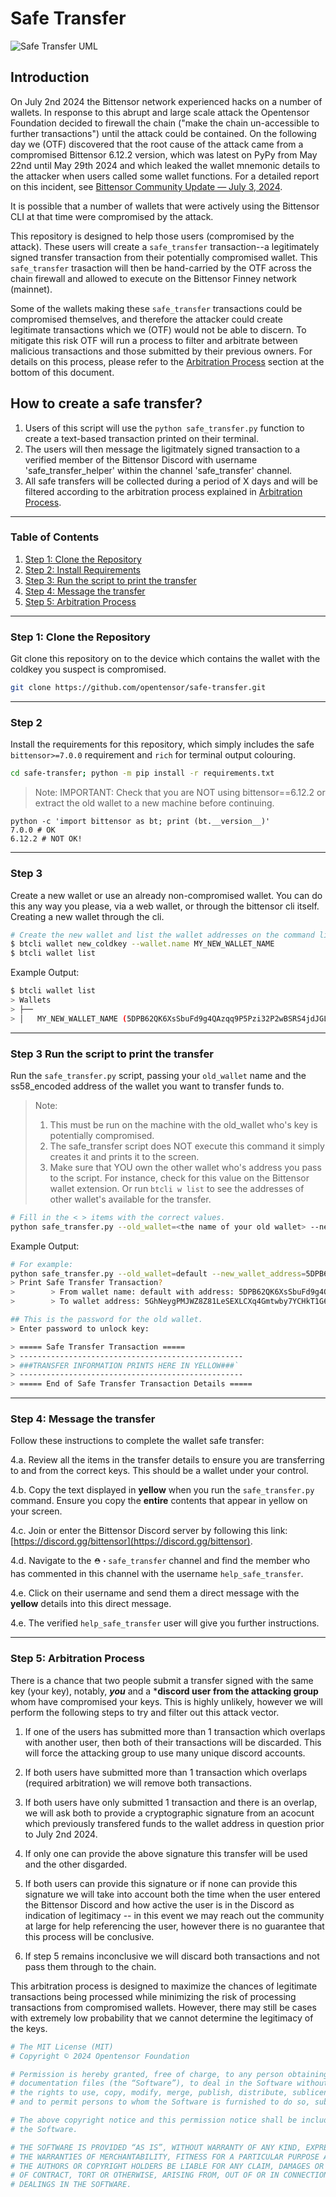 
# Safe Transfer

![Safe Transfer UML](assets/SafeTransferUML.jpg)
## Introduction

On July 2nd 2024 the Bittensor network experienced hacks on a number of wallets. In response to this abrupt and large scale attack the Opentensor Foundation decided to firewall the chain ("make the chain un-accessible to further transactions") until the attack could be contained. On the following day we (OTF) discovered that the root cause of the attack came from a compromised Bittensor 6.12.2 version, which was latest on PyPy from May 22nd until May 29th 2024 and which leaked the wallet mnemonic details to the attacker when users called some wallet functions. For a detailed report on this incident, see [Bittensor Community Update — July 3, 2024](https://blog.bittensor.com/bittnesor-community-update-july-3-2024-45661b1d542d).

It is possible that a number of wallets that were actively using the Bittensor CLI at that time were compromised by the attack.

This repository is designed to help those users (compromised by the attack). These users will create a `safe_transfer` transaction--a legitimately signed transfer transaction from their potentially compromised wallet. This `safe_transfer` trasaction will then be hand-carried by the OTF across the chain firewall and allowed to execute on the Bittensor Finney network (mainnet). 

Some of the wallets making these `safe_transfer` transactions could be compromised themselves, and therefore the attacker could create legitimate transactions which we (OTF) would not be able to discern. To mitigate this risk OTF will run a process to filter and arbitrate between malicious transactions and those submitted by their previous owners. For details on this process, please refer to the [Arbitration Process](#step-5-arbitration-process) section at the bottom of this document.

## How to create a safe transfer?

1. Users of this script will use the `python safe_transfer.py` function to create a text-based transaction printed on their terminal. 
2. The users will then message the ligitmately signed transaction to a verified member of the Bittensor Discord with username 'safe_transfer_helper' within the channel 'safe_transfer' channel.
3. All safe transfers will be collected during a period of X days and will be filtered according to the arbitration process explained in [Arbitration Process](#step-5-arbitration-process).

---
### Table of Contents
1. [Step 1: Clone the Repository](#step-1-clone-the-repository)
2. [Step 2: Install Requirements](#step-2)
3. [Step 3: Run the script to print the transfer](#step-3)
4. [Step 4: Message the transfer](#step-4)
5. [Step 5: Arbitration Process](#step-5-arbitration-process)

---
### Step 1: Clone the Repository
Git clone this repository on to the device which contains the wallet with the coldkey you suspect is compromised.
```bash
git clone https://github.com/opentensor/safe-transfer.git
```
---

### Step 2
Install the requirements for this repository, which simply includes the safe `bittensor>=7.0.0` requirement and `rich` for terminal output colouring.
```bash
cd safe-transfer; python -m pip install -r requirements.txt
```

> Note: IMPORTANT: Check that you are NOT using bittensor==6.12.2 or extract the old wallet to a new machine before continuing.
```
python -c 'import bittensor as bt; print (bt.__version__)'
7.0.0 # OK
6.12.2 # NOT OK!
```

---
### Step 3
Create a new wallet or use an already non-compromised wallet. You can do this any way you please, via a web wallet, or through the bittensor cli itself.
Creating a new wallet through the cli.
```bash
# Create the new wallet and list the wallet addresses on the command line
$ btcli wallet new_coldkey --wallet.name MY_NEW_WALLET_NAME
$ btcli wallet list 
```

Example Output:
```bash
$ btcli wallet list 
> Wallets
> ├── 
> │   MY_NEW_WALLET_NAME (5DPB62QK6XsSbuFd9g4QAzqq9P5Pzi32P2wBSRS4jdJGLcew) # This is the wallet address used in the next steps.
```
---

### Step 3 Run the script to print the transfer
Run the `safe_transfer.py` script, passing your `old_wallet` name and the ss58_encoded address of the wallet you want to transfer funds to.

> Note: 
> 1. This must be run on the machine with the old_wallet who's key is potentially compromised.
> 2. The safe_transfer script does NOT execute this command it simply creates it and prints it to the screen.
> 3. Make sure that YOU own the other wallet who's address you pass to the script. For instance, check for this value on the Bittensor wallet extension.
> Or run `btcli w list` to see the addresses of other wallet's available for the transfer.

```bash
# Fill in the < > items with the correct values.
python safe_transfer.py --old_wallet=<the name of your old wallet> --new_wallet_address=<the ss58_address to the new wallet>
```

Example Output:
```bash
# For example:
python safe_transfer.py --old_wallet=default --new_wallet_address=5DPB62QK6XsSbuFd9g4QAzqq9P5Pzi32P2wBSRS4jdJGLcew
> Print Safe Transfer Transaction?
>        > From wallet name: default with address: 5DPB62QK6XsSbuFd9g4QAzqq9P5Pzi32P2wBSRS4jdJGLcew
>        > To wallet address: 5GhNeygPMJWZ8Z81LeSEXLCXq4Gmtwby7YCHkT1G6nydJU2P

## This is the password for the old wallet.
> Enter password to unlock key: 

> ===== Safe Transfer Transaction =====
> --------------------------------------------------
> ###TRANSFER INFORMATION PRINTS HERE IN YELLOW###`
> --------------------------------------------------
> ===== End of Safe Transfer Transaction Details =====
```

---

### Step 4: Message the transfer
Follow these instructions to complete the wallet safe transfer:

   4.a. Review all the items in the transfer details to ensure you are transferring to and from the correct keys. This should be a wallet under your control.

   4.b. Copy the text displayed in **yellow** when you run the `safe_transfer.py` command. Ensure you copy the **entire** contents that appear in yellow on your screen.

   4.c. Join or enter the Bittensor Discord server by following this link: [https://discord.gg/bittensor](https://discord.gg/bittensor).

   4.d. Navigate to the `⛑・safe_transfer` channel and find the member who has commented in this channel with the username `help_safe_transfer`. 
   
   4.e. Click on their username and send them a direct message with the **yellow** details into this direct message.

   4.e. The verified `help_safe_transfer` user will give you further instructions.

---

### Step 5: Arbitration Process

There is a chance that two people submit a transfer signed with the same key (your key), notably, ***you*** and a ***discord user from the attacking group** whom have compromised your keys. This is highly unlikely, however we will perform the following steps to try and filter out this attack vector.

1. If one of the users has submitted more than 1 transaction which overlaps with another user, then both of their transactions will be discarded. This will force the attacking group to use many unique discord accounts. 

2. If both users have submitted more than 1 transaction which overlaps (required arbitration) we will remove both transactions.

3. If both users have only submitted 1 transaction and there is an overlap, we will ask both to provide a cryptographic signature from an acocunt which previously transfered funds to the wallet address in question prior to July 2nd 2024.

4. If only one can provide the above signature this transfer will be used and the other disgarded.

5. If both users can provide this signature or if none can provide this signature we will take into account both the time when the user entered the Bittensor Discord and how active the user is in the Discord as indication of legitimacy -- in this event we may reach out the community at large for help referencing the user, however there is no guarantee that this process will be conclusive.

6. If step 5 remains inconclusive we will discard both transactions and not pass them through to the chain.

This arbitration process is designed to maximize the chances of legitimate transactions being processed while minimizing the risk of processing transactions from compromised wallets. However, there may still be cases with extremely low probability that we cannot determine the legitimacy of the keys.

```bash
# The MIT License (MIT)
# Copyright © 2024 Opentensor Foundation

# Permission is hereby granted, free of charge, to any person obtaining a copy of this software and associated
# documentation files (the “Software”), to deal in the Software without restriction, including without limitation
# the rights to use, copy, modify, merge, publish, distribute, sublicense, and/or sell copies of the Software,
# and to permit persons to whom the Software is furnished to do so, subject to the following conditions:

# The above copyright notice and this permission notice shall be included in all copies or substantial portions of
# the Software.

# THE SOFTWARE IS PROVIDED “AS IS”, WITHOUT WARRANTY OF ANY KIND, EXPRESS OR IMPLIED, INCLUDING BUT NOT LIMITED TO
# THE WARRANTIES OF MERCHANTABILITY, FITNESS FOR A PARTICULAR PURPOSE AND NONINFRINGEMENT. IN NO EVENT SHALL
# THE AUTHORS OR COPYRIGHT HOLDERS BE LIABLE FOR ANY CLAIM, DAMAGES OR OTHER LIABILITY, WHETHER IN AN ACTION
# OF CONTRACT, TORT OR OTHERWISE, ARISING FROM, OUT OF OR IN CONNECTION WITH THE SOFTWARE OR THE USE OR OTHER
# DEALINGS IN THE SOFTWARE.
```
